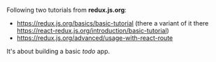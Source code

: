 Following two tutorials from __redux.js.org__:
- https://redux.js.org/basics/basic-tutorial (there a variant of it there https://react-redux.js.org/introduction/basic-tutorial)
- https://redux.js.org/advanced/usage-with-react-route

It's about building a basic _todo_ app.

